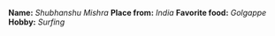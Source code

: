 **Name:** *Shubhanshu Mishra*
**Place from:** *India*
**Favorite food:** *Golgappe*
**Hobby:** *Surfing*
